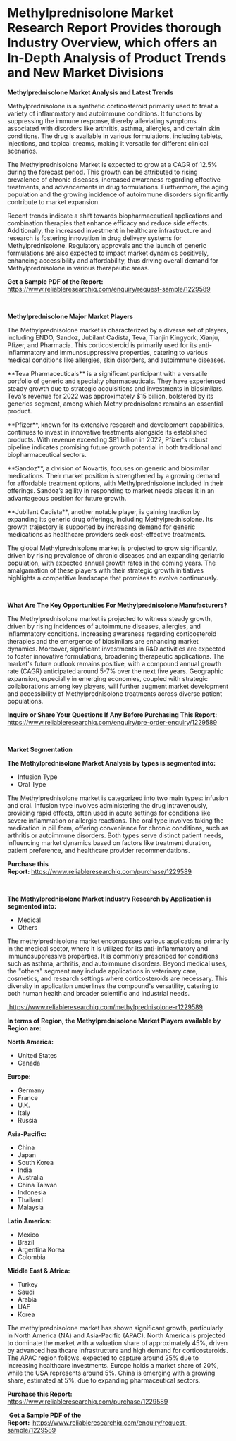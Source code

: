 <p><h1>Methylprednisolone Market Research Report Provides thorough Industry Overview, which offers an In-Depth Analysis of Product Trends and New Market Divisions</h1></p><p><strong>Methylprednisolone Market Analysis and Latest Trends</strong></p>
<p><p>Methylprednisolone is a synthetic corticosteroid primarily used to treat a variety of inflammatory and autoimmune conditions. It functions by suppressing the immune response, thereby alleviating symptoms associated with disorders like arthritis, asthma, allergies, and certain skin conditions. The drug is available in various formulations, including tablets, injections, and topical creams, making it versatile for different clinical scenarios.</p><p>The Methylprednisolone Market is expected to grow at a CAGR of 12.5% during the forecast period. This growth can be attributed to rising prevalence of chronic diseases, increased awareness regarding effective treatments, and advancements in drug formulations. Furthermore, the aging population and the growing incidence of autoimmune disorders significantly contribute to market expansion. </p><p>Recent trends indicate a shift towards biopharmaceutical applications and combination therapies that enhance efficacy and reduce side effects. Additionally, the increased investment in healthcare infrastructure and research is fostering innovation in drug delivery systems for Methylprednisolone. Regulatory approvals and the launch of generic formulations are also expected to impact market dynamics positively, enhancing accessibility and affordability, thus driving overall demand for Methylprednisolone in various therapeutic areas.</p></p>
<p><strong>Get a Sample PDF of the Report:&nbsp;</strong> <a href="https://www.reliableresearchiq.com/enquiry/request-sample/1229589?utm_campaign=3443&utm_medium=2&utm_source=Github&utm_content=ia&utm_term=19042025&utm_id=methylprednisolone">https://www.reliableresearchiq.com/enquiry/request-sample/1229589</a></p>
<p>&nbsp;</p>
<p><strong>Methylprednisolone Major Market Players</strong></p>
<p><p>The Methylprednisolone market is characterized by a diverse set of players, including ENDO, Sandoz, Jubilant Cadista, Teva, Tianjin Kingyork, Xianju, Pfizer, and Pharmacia. This corticosteroid is primarily used for its anti-inflammatory and immunosuppressive properties, catering to various medical conditions like allergies, skin disorders, and autoimmune diseases.</p><p>**Teva Pharmaceuticals** is a significant participant with a versatile portfolio of generic and specialty pharmaceuticals. They have experienced steady growth due to strategic acquisitions and investments in biosimilars. Teva's revenue for 2022 was approximately $15 billion, bolstered by its generics segment, among which Methylprednisolone remains an essential product.</p><p>**Pfizer**, known for its extensive research and development capabilities, continues to invest in innovative treatments alongside its established products. With revenue exceeding $81 billion in 2022, Pfizer's robust pipeline indicates promising future growth potential in both traditional and biopharmaceutical sectors.</p><p>**Sandoz**, a division of Novartis, focuses on generic and biosimilar medications. Their market position is strengthened by a growing demand for affordable treatment options, with Methylprednisolone included in their offerings. Sandoz’s agility in responding to market needs places it in an advantageous position for future growth.</p><p>**Jubilant Cadista**, another notable player, is gaining traction by expanding its generic drug offerings, including Methylprednisolone. Its growth trajectory is supported by increasing demand for generic medications as healthcare providers seek cost-effective treatments.</p><p>The global Methylprednisolone market is projected to grow significantly, driven by rising prevalence of chronic diseases and an expanding geriatric population, with expected annual growth rates in the coming years. The amalgamation of these players with their strategic growth initiatives highlights a competitive landscape that promises to evolve continuously.</p></p>
<p>&nbsp;</p>
<p><strong>What Are The Key Opportunities For Methylprednisolone Manufacturers?</strong></p>
<p><p>The Methylprednisolone market is projected to witness steady growth, driven by rising incidences of autoimmune diseases, allergies, and inflammatory conditions. Increasing awareness regarding corticosteroid therapies and the emergence of biosimilars are enhancing market dynamics. Moreover, significant investments in R&D activities are expected to foster innovative formulations, broadening therapeutic applications. The market's future outlook remains positive, with a compound annual growth rate (CAGR) anticipated around 5-7% over the next five years. Geographic expansion, especially in emerging economies, coupled with strategic collaborations among key players, will further augment market development and accessibility of Methylprednisolone treatments across diverse patient populations.</p></p>
<p><strong>Inquire or Share Your Questions If Any Before Purchasing This Report:</strong> <a href="https://www.reliableresearchiq.com/enquiry/pre-order-enquiry/1229589?utm_campaign=3443&utm_medium=2&utm_source=Github&utm_content=ia&utm_term=19042025&utm_id=methylprednisolone">https://www.reliableresearchiq.com/enquiry/pre-order-enquiry/1229589</a></p>
<p>&nbsp;</p>
<p><strong>Market Segmentation</strong></p>
<p><strong>The Methylprednisolone Market Analysis by types is segmented into:</strong></p>
<p><ul><li>Infusion Type</li><li>Oral Type</li></ul></p>
<p><p>The Methylprednisolone market is categorized into two main types: infusion and oral. Infusion type involves administering the drug intravenously, providing rapid effects, often used in acute settings for conditions like severe inflammation or allergic reactions. The oral type involves taking the medication in pill form, offering convenience for chronic conditions, such as arthritis or autoimmune disorders. Both types serve distinct patient needs, influencing market dynamics based on factors like treatment duration, patient preference, and healthcare provider recommendations.</p></p>
<p><strong>Purchase this Report:&nbsp;</strong><a href="https://www.reliableresearchiq.com/purchase/1229589?utm_campaign=3443&utm_medium=2&utm_source=Github&utm_content=ia&utm_term=19042025&utm_id=methylprednisolone">https://www.reliableresearchiq.com/purchase/1229589</a></p>
<p>&nbsp;</p>
<p><strong>The Methylprednisolone Market Industry Research by Application is segmented into:</strong></p>
<p><ul><li>Medical</li><li>Others</li></ul></p>
<p><p>The methylprednisolone market encompasses various applications primarily in the medical sector, where it is utilized for its anti-inflammatory and immunosuppressive properties. It is commonly prescribed for conditions such as asthma, arthritis, and autoimmune disorders. Beyond medical uses, the "others" segment may include applications in veterinary care, cosmetics, and research settings where corticosteroids are necessary. This diversity in application underlines the compound's versatility, catering to both human health and broader scientific and industrial needs.</p></p>
<p><a href="https://www.reliableresearchiq.com/methylprednisolone-r1229589?utm_campaign=3443&utm_medium=2&utm_source=Github&utm_content=ia&utm_term=19042025&utm_id=methylprednisolone">&nbsp;https://www.reliableresearchiq.com/methylprednisolone-r1229589</a></p>
<p><strong>In terms of Region, the Methylprednisolone Market Players available by Region are:</strong></p>
<p>
    <p> <strong> North America: </strong>
        <ul>
            <li>United States</li>
            <li>Canada</li>
        </ul>
        </p> 
    <p> <strong> Europe: </strong>
        <ul>
            <li>Germany</li>
            <li>France</li>
            <li>U.K.</li>
            <li>Italy</li>
            <li>Russia</li>
        </ul>
        </p> 
    <p> <strong> Asia-Pacific: </strong>
        <ul>
            <li>China</li>
            <li>Japan</li>
            <li>South Korea</li>
            <li>India</li>
            <li>Australia</li>
            <li>China Taiwan</li>
            <li>Indonesia</li>
            <li>Thailand</li>
            <li>Malaysia</li>
        </ul>
        </p> 
    <p> <strong> Latin America: </strong>
        <ul>
            <li>Mexico</li>
            <li>Brazil</li>
            <li>Argentina Korea</li>
            <li>Colombia</li>
        </ul>
        </p> 
    <p> <strong> Middle East & Africa: </strong>
        <ul>
            <li>Turkey</li>
            <li>Saudi</li>
            <li>Arabia</li>
            <li>UAE</li>
            <li>Korea</li>
        </ul>
    </p>
    </p>
<p><p>The methylprednisolone market has shown significant growth, particularly in North America (NA) and Asia-Pacific (APAC). North America is projected to dominate the market with a valuation share of approximately 45%, driven by advanced healthcare infrastructure and high demand for corticosteroids. The APAC region follows, expected to capture around 25% due to increasing healthcare investments. Europe holds a market share of 20%, while the USA represents around 5%. China is emerging with a growing share, estimated at 5%, due to expanding pharmaceutical sectors.</p></p>
<p><strong>Purchase this Report: </strong><a href="https://www.reliableresearchiq.com/purchase/1229589?utm_campaign=3443&utm_medium=2&utm_source=Github&utm_content=ia&utm_term=19042025&utm_id=methylprednisolone">https://www.reliableresearchiq.com/purchase/1229589</a></p>
<p>&nbsp;<strong>Get a Sample PDF of the Report:&nbsp;&nbsp;</strong><a href="https://www.reliableresearchiq.com/enquiry/request-sample/1229589?utm_campaign=3443&utm_medium=2&utm_source=Github&utm_content=ia&utm_term=19042025&utm_id=methylprednisolone">https://www.reliableresearchiq.com/enquiry/request-sample/1229589</a></p>
<p><strong></strong></p>
<p><p></p><p></p><p></p></p>